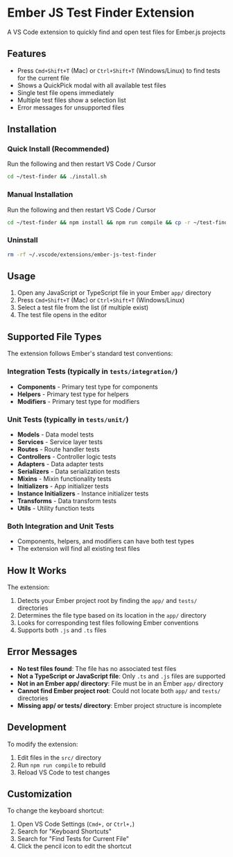 # Ember JS Test Finder Extension

A VS Code extension to quickly find and open test files for Ember.js projects

## Features

- Press `Cmd+Shift+T` (Mac) or `Ctrl+Shift+T` (Windows/Linux) to find tests for the current file
- Shows a QuickPick modal with all available test files
- Single test file opens immediately
- Multiple test files show a selection list
- Error messages for unsupported files

## Installation

### Quick Install (Recommended)

Run the following and then restart VS Code / Cursor

```bash
cd ~/test-finder && ./install.sh
```

### Manual Installation

Run the following and then restart VS Code / Cursor

```bash
cd ~/test-finder && npm install && npm run compile && cp -r ~/test-finder ~/.vscode/extensions/ember-js-test-finder
```

### Uninstall

```bash
rm -rf ~/.vscode/extensions/ember-js-test-finder
```

## Usage

1. Open any JavaScript or TypeScript file in your Ember `app/` directory
2. Press `Cmd+Shift+T` (Mac) or `Ctrl+Shift+T` (Windows/Linux)
3. Select a test file from the list (if multiple exist)
4. The test file opens in the editor

## Supported File Types

The extension follows Ember's standard test conventions:

### Integration Tests (typically in `tests/integration/`)
- **Components** - Primary test type for components
- **Helpers** - Primary test type for helpers  
- **Modifiers** - Primary test type for modifiers

### Unit Tests (typically in `tests/unit/`)
- **Models** - Data model tests
- **Services** - Service layer tests
- **Routes** - Route handler tests
- **Controllers** - Controller logic tests
- **Adapters** - Data adapter tests
- **Serializers** - Data serialization tests
- **Mixins** - Mixin functionality tests
- **Initializers** - App initializer tests
- **Instance Initializers** - Instance initializer tests
- **Transforms** - Data transform tests
- **Utils** - Utility function tests

### Both Integration and Unit Tests
- Components, helpers, and modifiers can have both test types
- The extension will find all existing test files

## How It Works

The extension:
1. Detects your Ember project root by finding the `app/` and `tests/` directories
2. Determines the file type based on its location in the `app/` directory
3. Looks for corresponding test files following Ember conventions
4. Supports both `.js` and `.ts` files

## Error Messages

- **No test files found**: The file has no associated test files
- **Not a TypeScript or JavaScript file**: Only `.ts` and `.js` files are supported
- **Not in an Ember app/ directory**: File must be in an Ember `app/` directory
- **Cannot find Ember project root**: Could not locate both `app/` and `tests/` directories
- **Missing app/ or tests/ directory**: Ember project structure is incomplete

## Development

To modify the extension:

1. Edit files in the `src/` directory
2. Run `npm run compile` to rebuild
3. Reload VS Code to test changes

## Customization

To change the keyboard shortcut:

1. Open VS Code Settings (`Cmd+,` or `Ctrl+,`)
2. Search for "Keyboard Shortcuts"
3. Search for "Find Tests for Current File"
4. Click the pencil icon to edit the shortcut
